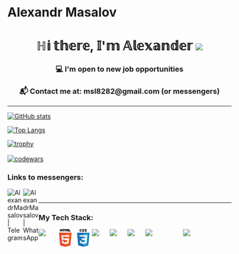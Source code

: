 # Alexandr Masalov

<h1 align="center">ℍ𝕚 𝕥𝕙𝕖𝕣𝕖, 𝕀'𝕞 𝔸𝕝𝕖𝕩𝕒𝕟𝕕𝕖𝕣</a> 
<img src="https://github.com/blackcater/blackcater/raw/main/images/Hi.gif" height="32"/></h1>
<h3 align="center">💻   I'm open to new job opportunities</h3>
<h3 align="center">📬   Contact me at: msl8282@gmail.com (or messengers)</h3>


---
[![GitHub stats](https://github-readme-stats.vercel.app/api?username=AlexandrMasalov&theme=dark&show_icons=true)](https://github.com/AlexandrMasalov/)

[![Top Langs](https://github-readme-stats.vercel.app/api/top-langs/?username=AlexandrMasalov&layout=compact)](https://github.com/AlexandrMasalov/github-readme-stats)

[![trophy](https://github-profile-trophy.vercel.app/?username=AlexandrMasalov)](https://github.com/AlexandrMasalov/github-profile-trophy)<br>
<br>
[![codewars](https://www.codewars.com/users/mslsash/badges/large)](https://www.codewars.com/users/mslsash) 


### Links to messengers:

[<img align="left" alt="AlexandrMasalov | Telegram" width="35px" src="https://img.icons8.com/fluency/48/000000/telegram-app.png" />][telegram]
[<img align="left" alt="AlexandrMasalov | WhatsApp" width="35px" src="https://img.icons8.com/color/48/000000/whatsapp.png" />][whatsapp]
<br>


---
### My Tech Stack:
<img align="left" width="40px" src="https://img.icons8.com/color/48/000000/git.png"/>
<img align="left" width="40px" src="https://raw.githubusercontent.com/github/explore/80688e429a7d4ef2fca1e82350fe8e3517d3494d/topics/html/html.png" />
<img align="left" width="40px" src="https://raw.githubusercontent.com/github/explore/80688e429a7d4ef2fca1e82350fe8e3517d3494d/topics/css/css.png" />
<img align="left" width="40px" src="https://cdn.iconscout.com/icon/free/png-256/javascript-2752148-2284965.png" />
<img align="left" width="40px" src="https://encrypted-tbn0.gstatic.com/images?q=tbn:ANd9GcRhxyQcRd6EYCxC7HI9cF7aqgyTTRNALPl6dA&usqp=CAU" />
<img align="left" width="40px" src="https://img.icons8.com/color/48/000000/redux.png"/>
<img align="left" width="85px" src="https://upload.wikimedia.org/wikipedia/commons/thumb/d/d9/Node.js_logo.svg/1200px-Node.js_logo.svg.png" />
<img align="left" width="40px" src="https://user-images.githubusercontent.com/24623425/36042969-f87531d4-0d8a-11e8-9dee-e87ab8c6a9e3.png" />

<br>
<br>

[telegram]: https://t.me/Masaloff
[whatsapp]: https://wa.me/79268659122<br>
